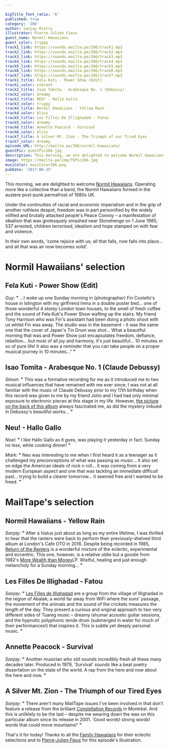 ```yaml
---

bigTitle_font_ratio: '6'
published: true
category: '266'
author: Sanjay Mistry
illustrator: Pierre-Julien Fieux
guest_name: Normil Hawaiians
guest_color: trippy
track1_link: https://sounds.mailta.pe/266/track1.mp3
track2_link: https://sounds.mailta.pe/266/track2.mp3
track3_link: https://sounds.mailta.pe/266/track3.mp3
track4_link: https://sounds.mailta.pe/266/track4.mp3
track5_link: https://sounds.mailta.pe/266/track5.mp3
track6_link: https://sounds.mailta.pe/266/track6.mp3
track7_link: https://sounds.mailta.pe/266/track7.mp3
track1_title: Fela Kuti - Power Show (Edit)
track1_color: vibrant
track2_title: Isao Tomita - Arabesque No. 1 (Debussy)
track2_color: dreamy
track3_title: NEU! - Hallo Gallo
track3_color: trippy
track4_title: Normil Hawaiians - Yellow Rain
track4_color: bliss
track5_title: Les Filles De Illighadad - Fatou
track5_color: dreamy
track6_title: Annette Peacock - Survival
track6_color: bliss
track7_title: A Silver Mt. Zion - The Triumph of our Tired Eyes
track7_color: dreamy
episode_URL: http://mailta.pe/266/normil-hawaiians/
guestPic: guestPic266.jpg
description: This morning, we are delighted to welcome Normil Hawaiians. Operating more like a collective than a band, the Normil Hawaiians formed in the austere post-punk permafrost of 1980s UK.
image: https://mailta.pe/img/fbPic266.jpg
musiColor: musiColor266.png
pubDate: '2017-06-25'
---
```

This morning, we are delighted to welcome [Normil Hawaiians](http://normilhawaiians.com/). Operating more like a collective than a band, the Normil Hawaiians formed in the austere post-punk permafrost of 1980s UK.
<p>Under the continuities of racial and economic imperialism and in the grip of another ruthless despot, freedom was in part personified by the widely vilified and brutally attacked people's Peace Convoy – a manifestation of idealism that was grotesquely smashed near Stonehenge on 1 June 1985; 537 arrested, children terrorised, idealism and hope stamped on with fear and violence.
<p>In their own words, 'come rejoice with us; all that falls, now falls into place... and all that was air now becomes solid'.

# Normil Hawaiians' selection


## Fela Kuti - Power Show (Edit)
_Guy_: **"** ...I woke up one Sunday morning in (photographer) Fin Costello's house in Islington with my girlfriend Irena in a double poster bed... one of those wonderful 4 storey London town houses, to the smell of fresh coffee and the sound of Fela Kuti's Power Show wafting up the stairs. My friend Tony Harrison who was Fin's assistant had been doing a photo shoot with us whilst Fin was away. The studio was in the basement - it was the same one that the cover of Japan's Tin Drum was shot... What a beautiful morning that was and Power Show just encapsulates freedom, defiance, rebellion... but most of all joy and harmony, it's just beautiful... 10 minutes or so of pure life! It also was a reminder that you can take people on a proper musical journey in 10 minutes..." **"** 

## Isao Tomita - Arabesque No. 1 (Claude Debussy)
_Simon_: **"** This was a formative recording for me as it introduced me to two musical influences that have remained with me ever since; I was not at all familiar with the music of Claude Debussy prior to my 17th birthday when this record was given to me by my friend John and I had had only minimal exposure to electronic pieces at this stage in my life. However, [the picture on the back of this album](http://assets.coolhunting.com/coolhunting/chad-assets/cover_photos/2016/5/572ffff26232620012010000/large.jpg?1462763505) always fascinated me, as did the mystery imbued in Debussy's beautiful works... **"** 

## Neu! - Hallo Gallo
_Noel_: **"** I like Hallo Gallo as it goes, was playing it yesterday in fact. Sunday no less, while cooking dinner! **"** 

_Mark_: **"** Neu was interesting to me when I first heard it as a teenager as it challenged my preconceptions of what was passing as music... it also set on edge the American ideals of rock n roll... it was coming from a very modern European aspect and one that was tackling an immediate difficult past... trying to build a clearer tomorrow... it seemed free and I wanted to be freed. **"** 

# MailTape's selection

## Normil Hawaiians - Yellow Rain
_Sanjay_: **"** After a hiatus just about as long as my entire lifetime, I was thrilled to hear that the ranters were back to perform their previously-shelved third album at London's Cafe OTO in 2016. Despite being recorded in 1985, [Return of the Ranters](http://music.normilhawaiians.com/) is a wonderful mixture of the eclectic, experimental and eccentric. This one, however, is a relative oldie but a goodie from 1982's [More Wealth than Money](https://www.discogs.com/Normil-Hawaiians-More-Wealth-Than-Money/release/685372)LP. Wistful, healing and just enough melancholy for a Sunday morning... **"** 

## Les Filles De Illighadad - Fatou
_Sanjay_: **"** [Les Filles de Illighadad](https://www.facebook.com/Illighadad/) are a group from the village of Illighadad in the region of Abalak; a world far away from WiFi where the suns’ passage, the movement of the animals and the sound of the crickets measures the length of the day. They present a curious and original approach to two very different sides of Tuareg music – dreamy ishumar acoustic guitar sessions, and the hypnotic polyphonic tende drum (submerged in water for much of their performances!) that inspires it. This is subtle yet deeply personal music. **"** 

## Annette Peacock - Survival
_Sanjay_: **"** Another musician who still sounds incredibly fresh all these many decades later. Produced in 1979, 'Survival' sounds like a beat poetry dissertation on the state of the world. A rap from the here and now about the here and now. **"** 

## A Silver Mt. Zion - The Triumph of our Tired Eyes
_Sanjay_: **"** There aren't many MailTape issues I've been involved in that don't feature a release from the brilliant [Constellation Records](http://cstrecords.com/) in Montréal. And this is unliklely to be the last – despite me wearing down the wax on this particular album since its release in 2001. 'Good words! strong words! words that could move mountains!' **"** 

That's it for today! Thanks to all the [Family Hawaiians](http://normilhawaiians.com/) for their eclectic selections and to [Pierre-Julien Fieux](http://pierrejulienfieux.com/) for this episode's illustration.
